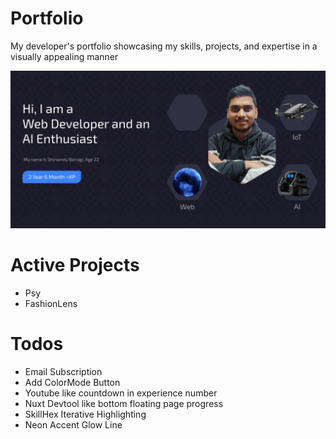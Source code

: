 # Portfolio
My developer's portfolio showcasing my skills, projects, and expertise in a visually appealing manner

![Landing](public/previews/landing.jpg)

# Active Projects
- Psy
- FashionLens

# Todos
- Email Subscription
- Add ColorMode Button
- Youtube like countdown in experience number
- Nuxt Devtool like bottom floating page progress
- SkillHex Iterative Highlighting
- Neon Accent Glow Line
